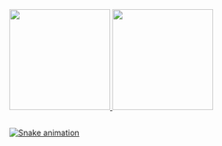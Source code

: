 <div>
  <a href="https://github.com/roledbaik">
  <img height="180em" src="https://github-readme-stats.vercel.app/api?username=roledbaik&show_icons=true&theme=gruvbox_light&include_all_commits=true&count_private=true"/> 
  <img height="180em" src="https://github-readme-stats.vercel.app/api/top-langs/?username=roledbaik&layout=compact&langs_count=7&theme=gruvbox_light"/>
</div>
  
  ##
  
![Snake animation](https://github.com/roledbaik/roledbaik/blob/output/github-contribution-grid-snake.svg)
